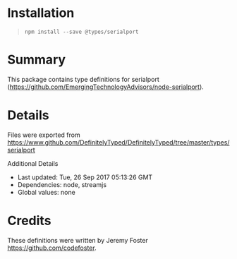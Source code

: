 # Installation
> `npm install --save @types/serialport`

# Summary
This package contains type definitions for serialport (https://github.com/EmergingTechnologyAdvisors/node-serialport).

# Details
Files were exported from https://www.github.com/DefinitelyTyped/DefinitelyTyped/tree/master/types/serialport

Additional Details
 * Last updated: Tue, 26 Sep 2017 05:13:26 GMT
 * Dependencies: node, streamjs
 * Global values: none

# Credits
These definitions were written by Jeremy Foster <https://github.com/codefoster>.
